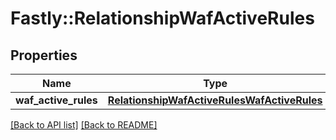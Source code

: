 # Fastly::RelationshipWafActiveRules

## Properties

| Name | Type | Description | Notes |
| ---- | ---- | ----------- | ----- |
| **waf_active_rules** | [**RelationshipWafActiveRulesWafActiveRules**](RelationshipWafActiveRulesWafActiveRules.md) |  | [optional] |

[[Back to API list]](../../README.md#endpoints) [[Back to README]](../../README.md)

